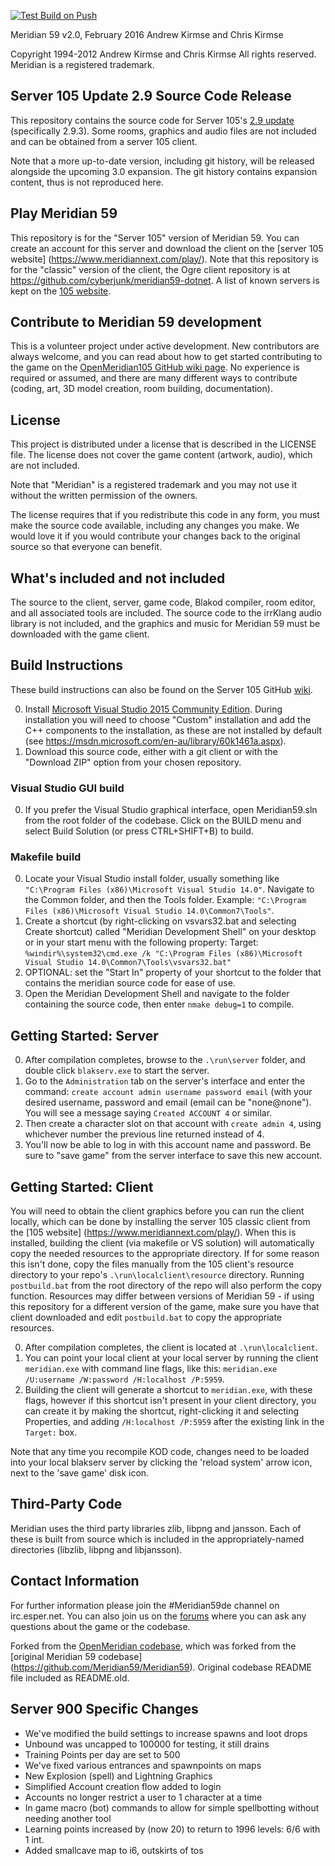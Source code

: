 [![Test Build on Push](https://github.com/roge-life/Meridian59_900_1.0/actions/workflows/buildonpush.yml/badge.svg)](https://github.com/roge-life/Meridian59_900_1.0/actions/workflows/buildonpush.yml)  

Meridian 59 v2.0, February 2016
Andrew Kirmse and Chris Kirmse

Copyright 1994-2012 Andrew Kirmse and Chris Kirmse
All rights reserved.  Meridian is a registered trademark.


Server 105 Update 2.9 Source Code Release
--------------
This repository contains the source code for Server 105's [2.9 update](https://www.meridiannext.com/patch-2-9/) (specifically 2.9.3). Some
rooms, graphics and audio files are not included and can be obtained from a
server 105 client.

Note that a more up-to-date version, including git history, will be released
alongside the upcoming 3.0 expansion. The git history contains expansion content,
thus is not reproduced here.


Play Meridian 59
--------------
This repository is for the "Server 105" version of Meridian 59.
You can create an account for this server and download the client on
the [server 105 website] (https://www.meridiannext.com/play/). Note that this
repository is for the "classic" version of the client, the Ogre client
repository is at https://github.com/cyberjunk/meridian59-dotnet. A list of known
servers is kept on the [105 website](https://www.meridiannext.com/community/).


Contribute to Meridian 59 development
--------------
This is a volunteer project under active development. New contributors are
always welcome, and you can read about how to get started contributing to the
game on the [OpenMeridian105 GitHub wiki page](https://github.com/OpenMeridian105/Meridian59/wiki).
No experience is required or assumed, and there are many different ways to
contribute (coding, art, 3D model creation, room building, documentation).


License
--------------
This project is distributed under a license that is described in the
LICENSE file.  The license does not cover the game content (artwork, audio),
which are not included.

Note that "Meridian" is a registered trademark and you may not use it
without the written permission of the owners.

The license requires that if you redistribute this code in any form,
you must make the source code available, including any changes you
make.  We would love it if you would contribute your changes back to
the original source so that everyone can benefit.


What's included and not included
--------------
The source to the client, server, game code, Blakod compiler, room
editor, and all associated tools are included.  The source code to
the irrKlang audio library is not included, and the graphics and music
for Meridian 59 must be downloaded with the game client.


Build Instructions
--------------
These build instructions can also be found on the Server 105 GitHub
[wiki](https://github.com/OpenMeridian105/Meridian59/wiki/Build-Instructions).

0. Install [Microsoft Visual Studio 2015 Community Edition](https://www.visualstudio.com/en-us/downloads/download-visual-studio-vs.aspx).
During installation you will need to choose "Custom" installation and add the
C++ components to the installation, as these are not installed by default (see https://msdn.microsoft.com/en-au/library/60k1461a.aspx).
0. Download this source code, either with a git client or with the
"Download ZIP" option from your chosen repository.

### Visual Studio GUI build
0. If you prefer the Visual Studio graphical interface, open
Meridian59.sln from the root folder of the codebase. Click on the
BUILD menu and select Build Solution (or press CTRL+SHIFT+B) to build.

### Makefile build
0. Locate your Visual Studio install folder, usually something like
`"C:\Program Files (x86)\Microsoft Visual Studio 14.0"`.
Navigate to the Common folder, and then the Tools folder. Example:
`"C:\Program Files (x86)\Microsoft Visual Studio 14.0\Common7\Tools"`.
0. Create a shortcut (by right-clicking on vsvars32.bat and selecting
Create shortcut) called "Meridian Development Shell" on your desktop
or in your start menu with the following property:
Target: `%windir%\system32\cmd.exe /k "C:\Program Files (x86)\Microsoft
Visual Studio 14.0\Common7\Tools\vsvars32.bat"`
0. OPTIONAL: set the "Start In" property of your shortcut to the folder
that contains the meridian source code for ease of use.
0. Open the Meridian Development Shell and navigate to the folder
containing the source code, then enter `nmake debug=1` to compile.

Getting Started: Server
--------------
0. After compilation completes, browse to the `.\run\server` folder,
and double click `blakserv.exe` to start the server.
0. Go to the `Administration` tab on the server's interface and enter
the command: `create account admin username password email` (with your
desired username, password and email (email can be "none@none").
You will see a message saying `Created ACCOUNT 4` or similar.
0. Then create a character slot on that account with `create admin 4`,
using whichever number the previous line returned instead of 4.
0. You'll now be able to log in with this account name and password.
Be sure to "save game" from the server interface to save this new
account.

Getting Started: Client
--------------
You will need to obtain the client graphics before you can run the
client locally, which can be done by installing the server 105 classic client
from the [105 website] (https://www.meridiannext.com/play/).
When this is installed, building the client (via makefile or VS
solution) will automatically copy the needed resources to the
appropriate directory. If for some reason this isn't done, copy
the files manually from the 105 client's resource directory to
your repo's `.\run\localclient\resource` directory. Running `postbuild.bat`
from the root directory of the repo will also perform the copy function.
Resources may differ between versions of Meridian 59 - if using this
repository for a different version of the game, make sure you have that
client downloaded and edit `postbuild.bat` to copy the appropriate
resources.

0. After compilation completes, the client is located at
`.\run\localclient`.
0. You can point your local client at your local server by running the
client `meridian.exe` with command line flags, like this:
`meridian.exe /U:username /W:password /H:localhost /P:5959`.
0. Building the client will generate a shortcut to `meridian.exe`,
with these flags, however if this shortcut isn't present in your
client directory, you can create it by making the shortcut,
right-clicking it and selecting Properties, and adding
`/H:localhost /P:5959` after the existing link in the `Target:` box.

Note that any time you recompile KOD code, changes need to be loaded
into your local blakserv server by clicking the 'reload system' arrow
icon, next to the 'save game' disk icon.

Third-Party Code
--------------
Meridian uses the third party libraries zlib, libpng and jansson.
Each of these is built from source which is included in the appropriately-named
directories (libzlib, libpng and libjansson).

Contact Information
--------------
For further information please join the #Meridian59de channel on
irc.esper.net. You can also join us on the [forums](https://www.meridiannext.com/phpbb3/)
where you can ask any questions about the game or the codebase.

Forked from the [OpenMeridian codebase](https://github.com/OpenMeridian/Meridian59),
which was forked from the [original Meridian 59 codebase]
(https://github.com/Meridian59/Meridian59). Original codebase
README file included as README.old.

## Server 900 Specific Changes
* We've modified the build settings to increase spawns and loot drops
* Unbound was uncapped to 100000 for testing, it still drains
* Training Points per day are set to 500
* We've fixed various entrances and spawnpoints on maps
* New Explosion (spell) and Lightning Graphics
* Simplified Account creation flow added to login
* Accounts no longer restrict a user to 1 character at a time
* In game macro (bot) commands to allow for simple spellbotting without needing another tool
* Learning points increased by (now 20) to return to 1996 levels: 6/6 with 1 int.
* Added smallcave map to i6, outskirts of tos
  

